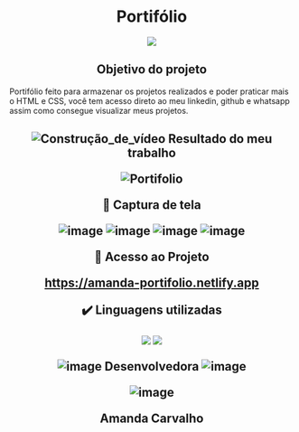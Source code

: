 <h1 align="center">Portifólio</h1>

<p align="center">
<img src="https://img.shields.io/badge/Status-Conclu%C3%ADdo-brightgreen"/>
</p>

<h2 align="center"> 
    Objetivo do projeto
</h2>

Portifólio feito para armazenar os projetos realizados e poder praticar mais o HTML e CSS, você tem acesso direto ao meu linkedin, github e whatsapp assim como consegue visualizar meus projetos.

<h2 align="center"> 
    
![Construção_de_vídeo](https://user-images.githubusercontent.com/121901080/216784104-02b7f0a8-2c8d-4442-95da-ee656eceaefe.png)
 Resultado do meu trabalho <br>
 
![Portifolio](https://user-images.githubusercontent.com/121901080/218905979-442710cb-496a-446d-bb51-3cea8aa8432a.gif)

📸 Captura de tela

![image](https://user-images.githubusercontent.com/121901080/218906982-87b64ac0-7d54-4918-bc41-a7dfc1bad73b.png)
![image](https://user-images.githubusercontent.com/121901080/218907048-427bc9cd-3b61-4731-90a8-eabe9d4bb385.png)
![image](https://user-images.githubusercontent.com/121901080/218907090-b0f7d9f5-fc25-439c-afa8-550ce4dac5eb.png)
![image](https://user-images.githubusercontent.com/121901080/218907114-47a71580-31fa-49bc-9b70-a7f8843c97ca.png)

📁 Acesso ao Projeto <br>

https://amanda-portifolio.netlify.app

✔️ Linguagens utilizadas
    
<img src="https://img.shields.io/badge/-HTML-critical"/> <img src="https://img.shields.io/badge/-CSS-informational"/>
    
![image](https://user-images.githubusercontent.com/121901080/216240259-cde3de16-257e-4a33-a83e-b0e20199f706.png)
Desenvolvedora
![image](https://user-images.githubusercontent.com/121901080/216240329-00619566-e448-4b91-bea4-f07035dfb985.png)



![image](https://user-images.githubusercontent.com/121901080/216240914-9c0751b9-409a-46d2-90e3-6b30443ce72b.png)
    
Amanda Carvalho    



